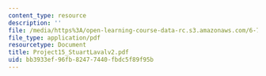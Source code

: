 ```yaml
---
content_type: resource
description: ''
file: /media/https%3A/open-learning-course-data-rc.s3.amazonaws.com/6-772-compound-semiconductor-devices-spring-2003/bb3933ef96fb82477440fbdc5f89f95b_Project15_StuartLavalv2.pdf
file_type: application/pdf
resourcetype: Document
title: Project15_StuartLavalv2.pdf
uid: bb3933ef-96fb-8247-7440-fbdc5f89f95b
---
```

